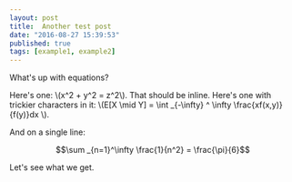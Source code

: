 ```yaml
---
layout: post
title:  Another test post
date: "2016-08-27 15:39:53"
published: true
tags: [example1, example2]
---
```

What's up with equations?

Here's one: \\(x^2 + y^2 = z^2\\). That should be inline. Here's one with trickier characters in it: \\(E[X \mid Y] = \int _{-\infty} ^ \infty \frac{xf(x,y)}{f(y)}dx \\). 

And on a single line:

$$\sum _{n=1}^\infty \frac{1}{n^2} = \frac{\pi}{6}$$

Let's see what we get.
